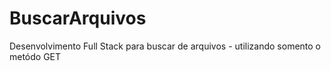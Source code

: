 # BuscarArquivos
Desenvolvimento Full Stack para buscar de arquivos - utilizando somento o metódo GET
